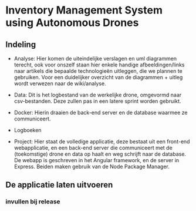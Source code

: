 # Inventory Management System using Autonomous Drones

## Indeling

- Analyse: Hier komen de uiteindelijke verslagen en uml diagrammen terecht, ook voor onszelf staan hier enkele handige afbeeldingen/links naar artikels die bepaalde technologieën uitleggen, die we plannen te gebruiken. Voor een duidelijker overzicht van de diagrammen + uitleg wordt verwezen naar de wiki/analyse.

- Data: Dit is het logbestand van de werkelijke drone, omgevormd naar csv-bestanden. Deze zullen pas in een latere sprint worden gebruikt.

- Docker: Hierin draaien de back-end server en de database waarmee ze communiceert.

- Logboeken

- Project: Hier staat de volledige applicatie, deze bestaat uit een front-end webapplicatie, en een back-end server die communiceert met de (toekomstige) drone en data op haalt en weg schrijft naar de database. De webapp is geschreven in het Angular framework, en de server in Express. Beiden maken gebruik van de Node Package Manager.

## De applicatie laten uitvoeren
### invullen bij release
